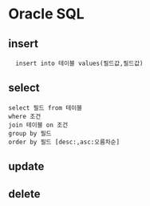 
# Oracle SQL


## insert 
      insert into 테이블 values(필드값,필드값)
## select 
<pre><code>select 필드 from 테이블 
where 조건 
join 테이블 on 조건
group by 필드
order by 필드 [desc:,asc:오름차순]</code></pre>     
## update 

## delete 

